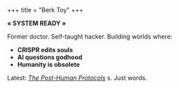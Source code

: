 +++
title = "Berk Toy"
+++

**« SYSTEM READY »**  

Former doctor. Self-taught hacker. Building worlds where:  
- **CRISPR edits souls**  
- **AI questions godhood**  
- **Humanity is obsolete**  

Latest: [*The Post-Human Protocols*](/blog/chapter1)  s. Just words.  
